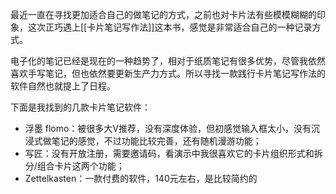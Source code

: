 最近一直在寻找更加适合自己的做笔记的方式，之前也对卡片法有些模模糊糊的印象，这次正巧遇上[[卡片笔记写作法]]这本书，感觉是非常适合自己的一种记录方式。

电子化的笔记已经是现在的一种趋势了，相对于纸质笔记有很多优势，尽管我依然喜欢手写笔记，但也依然要更新生产力方式。所以寻找一款践行卡片笔记写作法的软件自然也就提上了日程。

下面是我找到的几款卡片笔记软件：
- 浮墨 flomo：被很多大V推荐，没有深度体验，但初感觉输入框太小，没有沉浸式做笔记的感觉，不过功能比较完善，还有随机漫游功能；
- 写匠：没有开放注册，需要邀请码，看演示中我很喜欢它的卡片组织形式和拆分/组合卡片这两个功能；
- Zettelkasten：一款付费的软件，140元左右，是比较简约的
